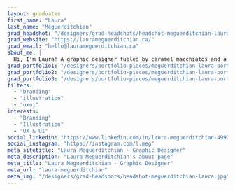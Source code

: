 ```yaml
---
layout: graduates
first_name: "Laura"
last_name: "Meguerditchian"
grad_headshot: "/designers/grad-headshots/headshot-meguerditchian-laura.jpg"
grad_website: "https://laurameguerditchian.ca/"
grad_email: "hello@laurameguerditchian.ca"
about_me: |
  Hi, I'm Laura! A graphic designer fueled by caramel macchiatos and a passion for innovative design and communication. I moved from MS Paint and Crayolas to Adobe CC.
grad_portfolio1: "/designers/portfolio-pieces/meguerditchian-laura-portfolio1.jpg"
grad_portfolio2: "/designers/portfolio-pieces/meguerditchian-laura-portfolio2.jpg"
grad_portfolio3: "/designers/portfolio-pieces/meguerditchian-laura-portfolio3.jpg"
filters:
  - "branding"
  - "illustration"
  - "uxui"
interests:
  - "Branding"
  - "Illustration"
  - "UX & UI"
social_linkedin: "https://www.linkedin.com/in/laura-meguerditchian-49925913b/"
social_instagram: "https://instagram.com/l.meg"
meta_sitetitle: "Laura Meguerditchian · Graphic Designer"
meta_description: "Laura Meguerditchian's about page"
meta_title: "Laura Meguerditchian · Graphic Designer"
meta_url: "laura-meguerditchian"
meta_img: "/designers/grad-headshots/headshot-meguerditchian-laura.jpg"
---
```

